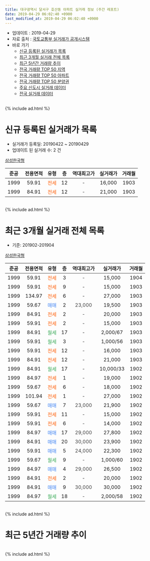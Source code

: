 ```yaml
---
title: 대구광역시 달서구 호산동 아파트 실거래 정보 (주간 레포트)
date: 2019-04-29 06:02:40 +0900
last_modified_at: 2019-04-29 06:02:40 +0900
---
```


* 업데이트 : 2019-04-29
* 자료 출처 : [국토교통부 실거래가 공개시스템](http://rt.molit.go.kr)
* 바로 가기
    * [신규 등록된 실거래가 목록](#신규-등록된-실거래가-목록)
    * [최근 3개월 실거래 전체 목록](#최근-3개월-실거래-전체-목록)
    * [최근 5년간 거래량 추이](#최근-5년간-거래량-추이)
    * [전국 거래량 TOP 50 지역](https://inasie.github.io/apt-trade-info/최근-3개월-전국에서-가장-거래가-많이-발생한-지역)
    * [전국 거래량 TOP 50 아파트](https://inasie.github.io/apt-trade-info/최근-3개월-전국에서-가장-거래가-많이-발생한-아파트)
    * [전국 거래량 TOP 50 분양권](https://inasie.github.io/apt-trade-info/최근-3개월-전국에서-가장-거래가-많이-발생한-분양권)
    * [주요 신도시 실거래 데이터](https://inasie.github.io/apt-trade-info/주요-신도시)
    * [전국 실거래 데이터](https://inasie.github.io/apt-trade-info/전국)
<br>
{% include ad.html %}
<br>

# 신규 등록된 실거래가 목록
* 실거래가 등록일: 20190422 ~ 20190429
* 업데이트 된 실거래 수: 2 건


[삼성한국형](https://search.naver.com/search.naver?query=%EB%8C%80%EA%B5%AC%EA%B4%91%EC%97%AD%EC%8B%9C+%EB%8B%AC%EC%84%9C%EA%B5%AC+%ED%98%B8%EC%82%B0%EB%8F%99+%EC%82%BC%EC%84%B1%ED%95%9C%EA%B5%AD%ED%98%95)

|준공|전용면적|유형|층|역대최고가|실거래가|거래월|
|:---:|:---:|:---:|:---:|:---:|:---:|:---:|
|1999|59.91|<span style="color:#ff5a00">전세</span>|12|<span style="color:#444444">-</span>|16,000|1903|
|1999|84.91|<span style="color:#ff5a00">전세</span>|12|<span style="color:#444444">-</span>|21,000|1903|


<br>
{% include ad.html %}
<br>

# 최근 3개월 실거래 전체 목록
* 기준: 201902-201904


[삼성한국형](https://search.naver.com/search.naver?query=%EB%8C%80%EA%B5%AC%EA%B4%91%EC%97%AD%EC%8B%9C+%EB%8B%AC%EC%84%9C%EA%B5%AC+%ED%98%B8%EC%82%B0%EB%8F%99+%EC%82%BC%EC%84%B1%ED%95%9C%EA%B5%AD%ED%98%95)

|준공|전용면적|유형|층|역대최고가|실거래가|거래월|
|:---:|:---:|:---:|:---:|:---:|:---:|:---:|
|1999|59.91|<span style="color:#ff5a00">전세</span>|3|<span style="color:#444444">-</span>|15,000|1904|
|1999|59.91|<span style="color:#ff5a00">전세</span>|9|<span style="color:#444444">-</span>|15,000|1903|
|1999|134.97|<span style="color:#ff5a00">전세</span>|6|<span style="color:#444444">-</span>|27,000|1903|
|1999|59.67|<span style="color:#4285f3">매매</span>|2|<span style="color:#444444">23,000</span>|19,500|1903|
|1999|84.91|<span style="color:#ff5a00">전세</span>|2|<span style="color:#444444">-</span>|20,000|1903|
|1999|59.91|<span style="color:#ff5a00">전세</span>|2|<span style="color:#444444">-</span>|15,000|1903|
|1999|84.91|<span style="color:#34a853">월세</span>|17|<span style="color:#444444">-</span>|2,000/67|1903|
|1999|59.91|<span style="color:#34a853">월세</span>|3|<span style="color:#444444">-</span>|1,000/56|1903|
|1999|59.91|<span style="color:#ff5a00">전세</span>|12|<span style="color:#444444">-</span>|16,000|1903|
|1999|84.91|<span style="color:#ff5a00">전세</span>|12|<span style="color:#444444">-</span>|21,000|1903|
|1999|84.91|<span style="color:#34a853">월세</span>|17|<span style="color:#444444">-</span>|10,000/33|1902|
|1999|84.97|<span style="color:#ff5a00">전세</span>|1|<span style="color:#444444">-</span>|19,000|1902|
|1999|59.67|<span style="color:#ff5a00">전세</span>|6|<span style="color:#444444">-</span>|18,000|1902|
|1999|101.94|<span style="color:#ff5a00">전세</span>|1|<span style="color:#444444">-</span>|27,000|1902|
|1999|59.67|<span style="color:#4285f3">매매</span>|7|<span style="color:#444444">23,000</span>|21,900|1902|
|1999|59.91|<span style="color:#ff5a00">전세</span>|11|<span style="color:#444444">-</span>|15,000|1902|
|1999|59.91|<span style="color:#ff5a00">전세</span>|6|<span style="color:#444444">-</span>|14,000|1902|
|1999|84.97|<span style="color:#4285f3">매매</span>|17|<span style="color:#444444">29,000</span>|27,800|1902|
|1999|84.91|<span style="color:#4285f3">매매</span>|20|<span style="color:#444444">30,000</span>|23,900|1902|
|1999|59.91|<span style="color:#4285f3">매매</span>|5|<span style="color:#444444">24,000</span>|22,300|1902|
|1999|59.67|<span style="color:#34a853">월세</span>|9|<span style="color:#444444">-</span>|1,000/60|1902|
|1999|84.97|<span style="color:#4285f3">매매</span>|4|<span style="color:#444444">29,000</span>|26,500|1902|
|1999|84.91|<span style="color:#ff5a00">전세</span>|2|<span style="color:#444444">-</span>|20,000|1902|
|1999|84.91|<span style="color:#4285f3">매매</span>|9|<span style="color:#444444">30,000</span>|30,000|1902|
|1999|84.97|<span style="color:#34a853">월세</span>|18|<span style="color:#444444">-</span>|2,000/58|1902|


<br>
{% include ad.html %}
<br>

# 최근 5년간 거래량 추이


<div style="width:100%;">
    <canvas id="deal_progress" height="200"></canvas>
</div>

<script>
new Chart(document.getElementById("deal_progress"), {
    type: 'line',
    data: {
        labels: ['201404','201405','201406','201407','201408','201409','201410','201411','201412','201501','201502','201503','201504','201505','201506','201507','201508','201509','201510','201511','201512','201601','201602','201603','201604','201605','201606','201607','201608','201609','201610','201611','201612','201701','201702','201703','201704','201705','201706','201707','201708','201709','201710','201711','201712','201801','201802','201803','201804','201805','201806','201807','201808','201809','201810','201811','201812','201901','201902','201903','201904'],
        datasets: [{
            label: '매매',
            pointRadius: 1,
            data: [9, 6, 6, 11, 9, 6, 13, 10, 3, 11, 8, 9, 12, 6, 14, 12, 13, 9, 11, 5, 4, 1, 0, 1, 2, 6, 2, 6, 5, 10, 9, 15, 3, 6, 11, 6, 6, 5, 13, 15, 14, 9, 9, 9, 4, 7, 6, 13, 5, 9, 11, 11, 7, 6, 12, 3, 8, 12, 6, 1, 0],
            borderColor: "rgba(255, 201, 14, 1)",
            backgroundColor: "rgba(255, 201, 14, 0.5)",
            fill: false,
            lineTension: 0
        },{
            label: '전월세',
            pointRadius: 1,
            data: [9, 8, 5, 4, 8, 2, 4, 5, 5, 6, 6, 6, 3, 4, 4, 8, 8, 5, 9, 5, 3, 6, 7, 4, 2, 5, 10, 2, 2, 4, 5, 12, 7, 7, 6, 3, 7, 5, 0, 3, 4, 5, 3, 3, 2, 1, 5, 6, 5, 6, 4, 6, 4, 4, 9, 4, 7, 7, 9, 8, 1],
            borderColor: "rgba(0, 141, 185, 1)",
            backgroundColor: "rgba(0, 141, 185, 0.5)",
            fill: false,
            lineTension: 0
        }
        ]
    },
    options: {
        responsive: true,
        title: {
            display: false
        },
        tooltips: {
            mode: 'index',
            intersect: false
        },
        hover: {
            mode: 'nearest',
            intersect: true
        },
        scales: {
            xAxes: [{
                display: true,
                scaleLabel: {
                    display: true,
                    labelString: '년/월'
                }
            }],
            yAxes: [{
                display: true,
                ticks: {
                    suggestedMin: 0,
                },
                scaleLabel: {
                    display: true,
                    labelString: '실거래 수'
                }
            }]
        }
    }
});

</script>


<br>
{% include ad.html %}
<br>

